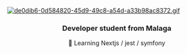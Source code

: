 [![de0dib6-0d584820-45d9-49c8-a54d-a33b98ac8372.gif](https://i.postimg.cc/ydM38WBQ/de0dib6-0d584820-45d9-49c8-a54d-a33b98ac8372.gif)](https://postimg.cc/k6ygjJ2K)
    <h3 align = "center">Developer student from Malaga</h3>
    <div id = "header" align = "center" >
 

📗 Learning Nextjs / jest / symfony






